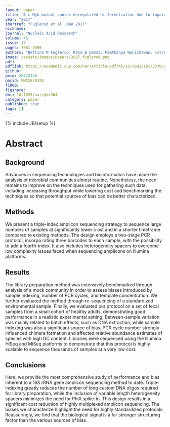 ```yaml
---
layout: paper
title: "A c-Myb mutant causes deregulated differentiation due to impaired histone binding and abrogated pioneer factor function"
year: "2017"
shortref: "Fuglerud et al. NAR 2017"
nickname: 
journal: "Nucleic Acid Research"
volume: 45
issue: 13
pages: 7681-7696
authors: "Bettina M Fuglerud, Roza B Lemma, Pimthanya Wanichawan, <strong>Arvind YM Sundaram</strong>, Ragnhild Eskeland, Odd S Gabrielsen*"
image: /assets/images/papers/2017_fuglerud.png
pdf: 
pdflink: https://academic.oup.com/nar/article-pdf/45/13/7681/19173370/gkx364.pdf
github:
pmid: 28472346
pmcid: PMC5570105 
f1000: 
figshare: 
doi: 10.1093/nar/gkx364
category: paper
published: true
tags: []
---
```

{% include JB/setup %}

# Abstract 

## Background
Advances in sequencing technologies and bioinformatics have made the analysis of microbial communities almost routine. Nonetheless, the need remains to improve on the techniques used for gathering such data, including increasing throughput while lowering cost and benchmarking the techniques so that potential sources of bias can be better characterized.

## Methods
We present a triple-index amplicon sequencing strategy to sequence large numbers of samples at significantly lower c ost and in a shorter timeframe compared to existing methods. The design employs a two-stage PCR protocol, incorpo rating three barcodes to each sample, with the possibility to add a fourth-index. It also includes heterogeneity spacers to overcome low complexity issues faced when sequencing amplicons on Illumina platforms.

## Results
The library preparation method was extensively benchmarked through analysis of a mock community in order to assess biases introduced by sample indexing, number of PCR cycles, and template concentration. We further evaluated the method through re-sequencing of a standardized environmental sample. Finally, we evaluated our protocol on a set of fecal samples from a small cohort of healthy adults, demonstrating good performance in a realistic experimental setting. Between-sample variation was mainly related to batch effects, such as DNA extraction, while sample indexing was also a significant source of bias. PCR cycle number strongly influenced chimera formation and affected relative abundance estimates of species with high GC content. Libraries were sequenced using the Illumina HiSeq and MiSeq platforms to demonstrate that this protocol is highly scalable to sequence thousands of samples at a very low cost.

## Conclusions
Here, we provide the most comprehensive study of performance and bias inherent to a 16S rRNA gene amplicon sequencing method to date. Triple-indexing greatly reduces the number of long custom DNA oligos required for library preparation, while the inclusion of variable length heterogeneity spacers minimizes the need for PhiX spike-in. This design results in a significant cost reduction of highly multiplexed amplicon sequencing. The biases we characterize highlight the need for highly standardized protocols. Reassuringly, we find that the biological signal is a far stronger structuring factor than the various sources of bias.

